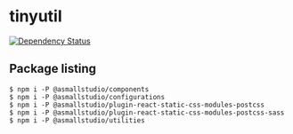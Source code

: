 # tinyutil

[![Dependency Status][deps-image]][deps-url]

## Package listing

```shell
$ npm i -P @asmallstudio/components
$ npm i -P @asmallstudio/configurations
$ npm i -P @asmallstudio/plugin-react-static-css-modules-postcss
$ npm i -P @asmallstudio/plugin-react-static-css-modules-postcss-sass
$ npm i -P @asmallstudio/utilities
```

[deps-image]: https://img.shields.io/david/dev/asmallstudio/tinyutil.svg
[deps-url]: https://david-dm.org/asmallstudio/tinyutil
